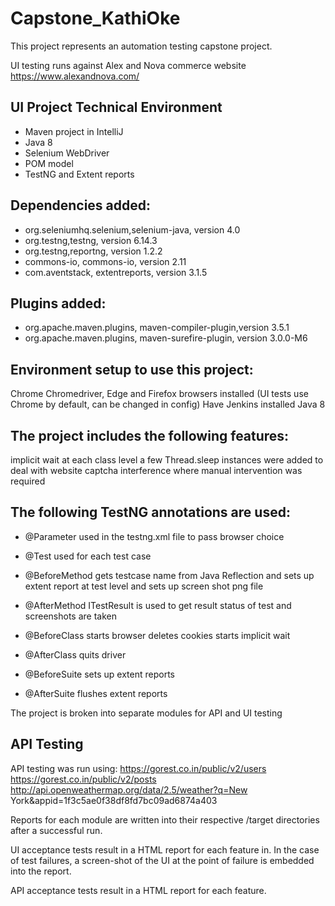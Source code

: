 # Capstone_KathiOke
This project represents an automation testing capstone project. 

UI testing runs against Alex and Nova commerce website https://www.alexandnova.com/

## UI Project Technical Environment

* Maven project in IntelliJ
* Java 8
* Selenium WebDriver
* POM model
* TestNG and Extent reports

## Dependencies added:

* org.seleniumhq.selenium,selenium-java, version 4.0
* org.testng,testng, version 6.14.3
* org.testng,reportng, version 1.2.2
* commons-io, commons-io, version 2.11
* com.aventstack, extentreports, version 3.1.5

## Plugins added:

* org.apache.maven.plugins, maven-compiler-plugin,version 3.5.1
* org.apache.maven.plugins, maven-surefire-plugin, version 3.0.0-M6

## Environment setup to use this project:
Chrome Chromedriver, Edge and Firefox browsers installed
(UI tests use Chrome by default, can be changed in config)
Have Jenkins installed
Java 8

## The project includes the following features:

implicit wait at each class level
a few Thread.sleep instances were added to deal with website captcha interference where manual intervention was required

## The following TestNG annotations are used:

* @Parameter
used in the testng.xml file to pass browser choice 
* @Test
used for each test case
* @BeforeMethod
gets testcase name from Java Reflection and sets up extent report at test level and sets up screen shot png file
* @AfterMethod
ITestResult is used to get result status of test and screenshots are taken

* @BeforeClass
starts browser
deletes cookies
starts implicit wait
* @AfterClass
quits driver 
* @BeforeSuite
sets up extent reports 
* @AfterSuite
flushes extent reports

The project is broken into separate modules for API and UI testing

## API Testing

API testing was run using: https://gorest.co.in/public/v2/users https://gorest.co.in/public/v2/posts http://api.openweathermap.org/data/2.5/weather?q=New York&appid=1f3c5ae0f38df8fd7bc09ad6874a403

Reports for each module are written into their respective /target directories after a successful run.

UI acceptance tests result in a HTML report for each feature in. In the case of test failures, a screen-shot of the UI at the point of failure is embedded into the report.

API acceptance tests result in a HTML report for each feature.
